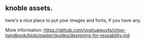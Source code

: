 ## knoble assets.

here's a nice place to put your images and fonts, if you have any.

More information:  https://github.com/yoshuawuyts/choo-handbook/blob/master/guides/designing-for-reusability.md
